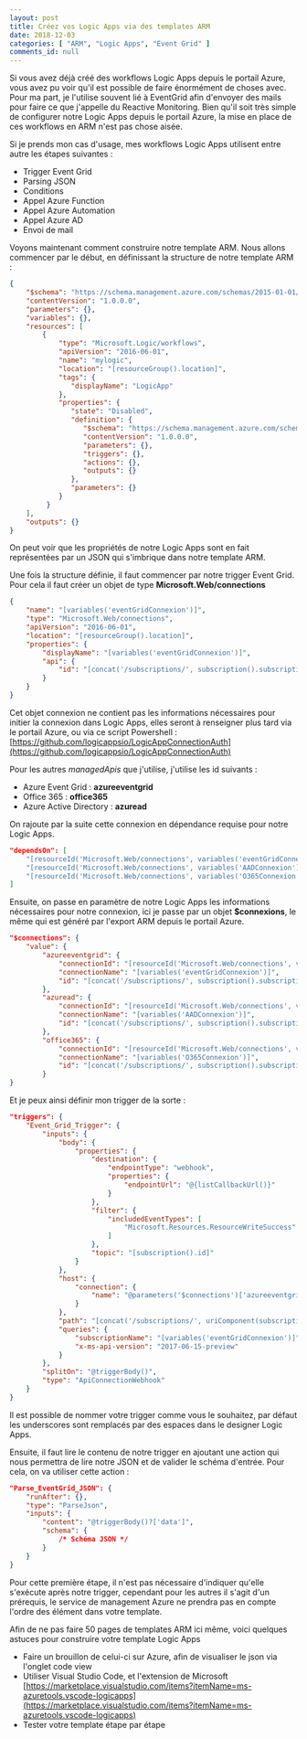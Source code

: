 ```yaml
---
layout: post
title: Créez vos Logic Apps via des templates ARM
date: 2018-12-03
categories: [ "ARM", "Logic Apps", "Event Grid" ]
comments_id: null 
---
```


Si vous avez déjà créé des workflows Logic Apps depuis le portail Azure, vous avez pu voir qu'il est possible de faire énormément de choses avec.
Pour ma part, je l'utilise souvent lié à EventGrid afin d'envoyer des mails pour faire ce que j'appelle du Reactive Monitoring.
Bien qu'il soit très simple de configurer notre Logic Apps depuis le portail Azure, la mise en place de ces workflows en ARM n'est pas chose aisée.

Si je prends mon cas d'usage, mes workflows Logic Apps utilisent entre autre les étapes suivantes :

- Trigger Event Grid
- Parsing JSON
- Conditions
- Appel Azure Function
- Appel Azure Automation
- Appel Azure AD
- Envoi de mail

Voyons maintenant comment construire notre template ARM. Nous allons commencer par le début, en définissant la structure de notre template ARM :

```json
{
    "$schema": "https://schema.management.azure.com/schemas/2015-01-01/deploymentTemplate.json#",
    "contentVersion": "1.0.0.0",
    "parameters": {},
    "variables": {},
    "resources": [
        {
            "type": "Microsoft.Logic/workflows",
            "apiVersion": "2016-06-01",
            "name": "mylogic",
            "location": "[resourceGroup().location]",
            "tags": {
               "displayName": "LogicApp"
            },
            "properties": {
               "state": "Disabled",
               "definition": {
                  "$schema": "https://schema.management.azure.com/schemas/2016-06-01/Microsoft.Logic.json",
                  "contentVersion": "1.0.0.0",
                  "parameters": {},
                  "triggers": {},
                  "actions": {},
                  "outputs": {}
               },
               "parameters": {}
            }
         }
    ],
    "outputs": {}
}
```

On peut voir que les propriétés de notre Logic Apps sont en fait représentées par un JSON qui s'imbrique dans notre template ARM.

Une fois la structure définie, il faut commencer par notre trigger Event Grid. Pour cela il faut créer un objet de type **Microsoft.Web/connections**

```json
{
    "name": "[variables('eventGridConnexion')]",
    "type": "Microsoft.Web/connections",
    "apiVersion": "2016-06-01",
    "location": "[resourceGroup().location]",
    "properties": {
        "displayName": "[variables('eventGridConnexion')]",
        "api": {
            "id": "[concat('/subscriptions/', subscription().subscriptionId, '/providers/Microsoft.Web/locations/', resourceGroup().location, '/managedApis/azureeventgrid')]"
        }
    }
}
```

Cet objet connexion ne contient pas les informations nécessaires pour initier la connexion dans Logic Apps, elles seront à renseigner plus tard via le portail Azure, ou via ce script Powershell : [https://github.com/logicappsio/LogicAppConnectionAuth](https://github.com/logicappsio/LogicAppConnectionAuth)

Pour les autres *managedApis* que j'utilise, j'utilise les id suivants :

- Azure Event Grid : **azureeventgrid**
- Office 365 : **office365**
- Azure Active Directory : **azuread**

On rajoute par la suite cette connexion en dépendance requise pour notre Logic Apps.

```json
"dependsOn": [
    "[resourceId('Microsoft.Web/connections', variables('eventGridConnexion'))]",
    "[resourceId('Microsoft.Web/connections', variables('AADConnexion'))]",
    "[resourceId('Microsoft.Web/connections', variables('O365Connexion'))]"
]
```

Ensuite, on passe en paramètre de notre Logic Apps les informations nécessaires pour notre connexion, ici je passe par un objet **$connexions**, le même qui est généré par l'export ARM depuis le portail Azure.

```json
"$connections": {
    "value": {
        "azureeventgrid": {
            "connectionId": "[resourceId('Microsoft.Web/connections', variables('eventGridConnexion'))]",
            "connectionName": "[variables('eventGridConnexion')]",
            "id": "[concat('/subscriptions/', subscription().subscriptionId, '/providers/Microsoft.Web/locations/', variables('location'), '/managedApis/azureeventgrid')]"
        },
        "azuread": {
            "connectionId": "[resourceId('Microsoft.Web/connections', variables('AADConnexion'))]",
            "connectionName": "[variables('AADConnexion')]",
            "id": "[concat('/subscriptions/', subscription().subscriptionId, '/providers/Microsoft.Web/locations/', variables('location'), '/managedApis/azuread')]"
        },
        "office365": {
            "connectionId": "[resourceId('Microsoft.Web/connections', variables('O365Connexion'))]",
            "connectionName": "[variables('O365Connexion')]",
            "id": "[concat('/subscriptions/', subscription().subscriptionId, '/providers/Microsoft.Web/locations/', variables('location'), '/managedApis/office365')]"
        }
}
```

Et je peux ainsi définir mon trigger de la sorte :

```json
"triggers": {
    "Event_Grid_Trigger": {
        "inputs": {
            "body": {
                "properties": {
                    "destination": {
                        "endpointType": "webhook",
                        "properties": {
                            "endpointUrl": "@{listCallbackUrl()}"
                        }
                    },
                    "filter": {
                        "includedEventTypes": [
                            "Microsoft.Resources.ResourceWriteSuccess"
                        ]
                    },
                    "topic": "[subscription().id]"
                }
            },
            "host": {
                "connection": {
                    "name": "@parameters('$connections')['azureeventgrid']['connectionId']"
                }
            },
            "path": "[concat('/subscriptions/', uriComponent(subscription().subscriptionId), '/providers/', uriComponent('Microsoft.Resources.Subscriptions'), '/resource/eventSubscriptions')]",
            "queries": {
                "subscriptionName": "[variables('eventGridConnexion')]",
                "x-ms-api-version": "2017-06-15-preview"
            }
        },
        "splitOn": "@triggerBody()",
        "type": "ApiConnectionWebhook"
    }
}
```

Il est possible de nommer votre trigger comme vous le souhaitez, par défaut les underscores sont remplacés par des espaces dans le designer Logic Apps.

Ensuite, il faut lire le contenu de notre trigger en ajoutant une action qui nous permettra de lire notre JSON et de valider le schéma d'entrée. Pour cela, on va utiliser cette action :

```json
"Parse_EventGrid_JSON": {
    "runAfter": {},
    "type": "ParseJson",
    "inputs": {
        "content": "@triggerBody()?['data']",
        "schema": {
            /* Schéma JSON */
        }
    }
}
```

Pour cette première étape, il n'est pas nécessaire d'indiquer qu'elle s'exécute après notre trigger, cependant pour les autres il s'agit d'un prérequis, le service de management Azure ne prendra pas en compte l'ordre des élément dans votre template.

Afin de ne pas faire 50 pages de templates ARM ici même, voici quelques astuces pour construire votre template Logic Apps

- Faire un brouillon de celui-ci sur Azure, afin de visualiser le json via l'onglet code view
- Utiliser Visual Studio Code, et l'extension de Microsoft [https://marketplace.visualstudio.com/items?itemName=ms-azuretools.vscode-logicapps](https://marketplace.visualstudio.com/items?itemName=ms-azuretools.vscode-logicapps)
- Tester votre template étape par étape
